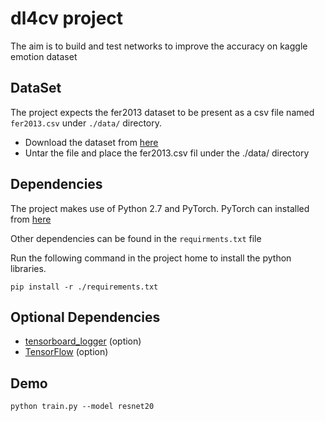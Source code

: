 # dl4cv project

The aim is to build and test networks to improve the accuracy on kaggle emotion dataset

## DataSet
The project expects the fer2013 dataset to be present as a csv file named `fer2013.csv` under `./data/` directory.

* Download the dataset from [here](https://www.kaggle.com/c/challenges-in-representation-learning-facial-expression-recognition-challenge/data)
* Untar the file and place the fer2013.csv fil under the ./data/ directory

## Dependencies
The project makes use of Python 2.7 and PyTorch. PyTorch can installed from [here](http://pytorch.org/)

Other dependencies can be found in the `requirments.txt` file

Run the following command in the project home to install the python libraries.
```
pip install -r ./requirements.txt
```
## Optional Dependencies
* [tensorboard_logger](https://github.com/TeamHG-Memex/tensorboard_logger) (option)
* [TensorFlow](https://www.tensorflow.org/) (option)


## Demo
```
python train.py --model resnet20
```

